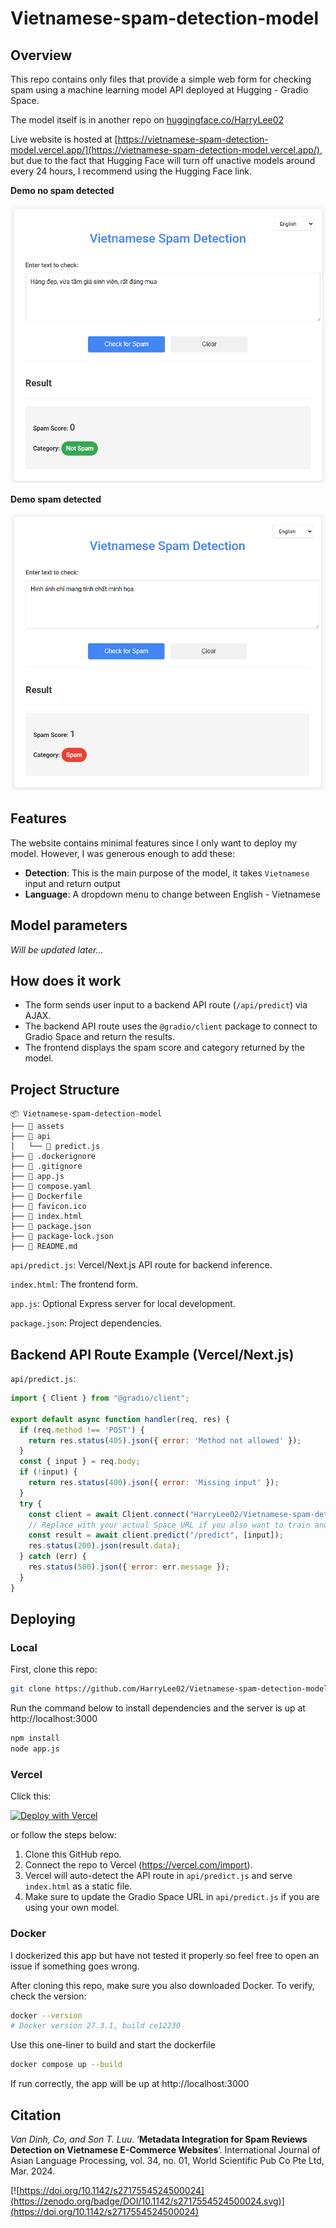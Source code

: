 # Vietnamese-spam-detection-model

## Overview
This repo contains only files that provide a simple web form for checking spam using a machine learning model API deployed at Hugging - Gradio Space.

The model itself is in another repo on [huggingface.co/HarryLee02](https://huggingface.co/spaces/HarryLee02/Vietnamese-spam-detection/tree/main)

Live website is hosted at [https://vietnamese-spam-detection-model.vercel.app/](https://vietnamese-spam-detection-model.vercel.app/), but due to the fact that Hugging Face will turn off unactive models  around every 24 hours, I recommend using the Hugging Face link.

**Demo no spam detected**

![demo](./assets/demo_nospam.png)

**Demo spam detected**

![demo](./assets/demo_spam.png)

## Features

The website contains minimal features since I only want to deploy my model. However, I was generous enough to add these:
- **Detection**: This is the main purpose of the model, it takes `Vietnamese` input and return output
- **Language**: A dropdown menu to change between English - Vietnamese

## Model parameters

*Will be updated later...*

## How does it work
- The form sends user input to a backend API route (`/api/predict`) via AJAX.
- The backend API route uses the `@gradio/client` package to connect to Gradio Space and return the results.
- The frontend displays the spam score and category returned by the model.

## Project Structure
```
📦 Vietnamese-spam-detection-model
├── 📁 assets
├── 📁 api
│   └── 📄 predict.js
├── 📄 .dockerignore
├── 📄 .gitignore
├── 📄 app.js
├── 📄 compose.yaml
├── 📄 Dockerfile
├── 📄 favicon.ico
├── 📄 index.html
├── 📄 package.json
├── 📄 package-lock.json
├── 📄 README.md
```
`api/predict.js`: Vercel/Next.js API route for backend inference.

`index.html`: The frontend form.

`app.js`: Optional Express server for local development.

`package.json`: Project dependencies.

## Backend API Route Example (Vercel/Next.js)
`api/predict.js`:
```js
import { Client } from "@gradio/client";

export default async function handler(req, res) {
  if (req.method !== 'POST') {
    return res.status(405).json({ error: 'Method not allowed' });
  }
  const { input } = req.body;
  if (!input) {
    return res.status(400).json({ error: 'Missing input' });
  }
  try {
    const client = await Client.connect("HarryLee02/Vietnamese-spam-detection"); 
    // Replace with your actual Space URL if you also want to train and host your own model.
    const result = await client.predict("/predict", [input]);
    res.status(200).json(result.data);
  } catch (err) {
    res.status(500).json({ error: err.message });
  }
}
```


## Deploying
### Local
First, clone this repo:

```bash
git clone https://github.com/HarryLee02/Vietnamese-spam-detection-model.git 
```

Run the command below to install dependencies and the server is up at http://localhost:3000
```bash
npm install
node app.js
```
### Vercel
Click this:

[![Deploy with Vercel](https://vercel.com/button)](https://vercel.com/new/clone?repository-url=https%3A%2F%2Fgithub.com%2FHarryLee02%2FVietnamese-spam-detection-model.git)

or follow the steps below:

1. Clone this GitHub repo.
2. Connect the repo to Vercel (https://vercel.com/import).
3. Vercel will auto-detect the API route in `api/predict.js` and serve `index.html` as a static file.
4. Make sure to update the Gradio Space URL in `api/predict.js` if you are using your own model.

### Docker
I dockerized this app but have not tested it properly so feel free to open an issue if something goes wrong.

After cloning this repo, make sure you also downloaded Docker. To verify, check the version:
```bash
docker --version
# Docker version 27.3.1, build ce12230
```
Use this one-liner to build and start the dockerfile
```bash
docker compose up --build
```

If run correctly, the app will be up at http://localhost:3000

## Citation

*Van Dinh, Co, and Son T. Luu*. ‘**Metadata Integration for Spam Reviews Detection on Vietnamese E-Commerce Websites**’. International Journal of Asian Language Processing, vol. 34, no. 01, World Scientific Pub Co Pte Ltd, Mar. 2024.

[![https://doi.org/10.1142/s2717554524500024](https://zenodo.org/badge/DOI/10.1142/s2717554524500024.svg)](https://doi.org/10.1142/s2717554524500024)
